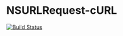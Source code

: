 NSURLRequest-cURL
=================

[![Build Status](https://travis-ci.org/carlj/NSURLRequest-cURL.svg?branch=master)](https://travis-ci.org/carlj/NSURLRequest-cURL)
